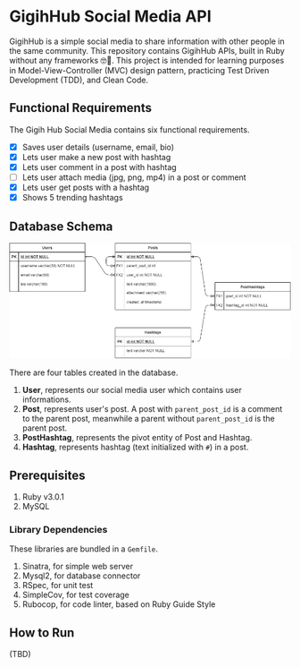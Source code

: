 # GigihHub Social Media API

GigihHub is a simple social media to share information with other people in the same community. This repository contains GigihHub APIs, built in Ruby without any frameworks 🤓🚀. This project is intended for learning purposes in Model-View-Controller (MVC) design pattern, practicing Test Driven Development (TDD), and Clean Code.

## Functional Requirements

The Gigih Hub Social Media contains six functional requirements.

- [x] Saves user details (username, email, bio)
- [x] Lets user make a new post with hashtag
- [x] Lets user comment in a post with hashtag
- [ ] Lets user attach media (jpg, png, mp4) in a post or comment
- [x] Lets user get posts with a hashtag
- [x] Shows 5 trending hashtags

## Database Schema
![ER Diagram](ERD.png)

There are four tables created in the database.

1. **User**, represents our social media user which contains user informations.
2. **Post**, represents user's post. A post with `parent_post_id` is a comment to the parent post, meanwhile a parent without `parent_post_id` is the parent post.
3. **PostHashtag**, represents the pivot entity of Post and Hashtag.
3. **Hashtag**, represents hashtag (text initialized with `#`) in a post.

## Prerequisites
1. Ruby v3.0.1
2. MySQL

### Library Dependencies
These libraries are bundled in a `Gemfile`.

1. Sinatra, for simple web server
2. Mysql2, for database connector
3. RSpec, for unit test
4. SimpleCov, for test coverage
5. Rubocop, for code linter, based on Ruby Guide Style

## How to Run
(TBD)
